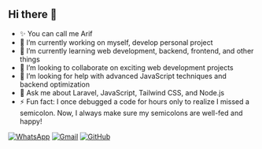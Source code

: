## Hi there 👋

<!--
**Arf-7447/Arf-7447** is a ✨ _special_ ✨ repository because its `README.md` (this file) appears on your GitHub profile.
Here are some ideas to get you started:
-->
- ✨ You can call me Arif
- 🔭 I’m currently working on myself, develop personal project
- 🌱 I’m currently learning web development, backend, frontend, and other things
- 👯 I’m looking to collaborate on exciting web development projects
- 🤔 I’m looking for help with advanced JavaScript techniques and backend optimization
- 💬 Ask me about Laravel, JavaScript, Tailwind CSS, and Node.js
- ⚡ Fun fact: I once debugged a code for hours only to realize I missed a semicolon. Now, I always make sure my semicolons are well-fed and happy!

[![WhatsApp](https://img.shields.io/badge/WhatsApp-25D366?style=for-the-badge&logo=whatsapp&logoColor=white)](https://wa.me/6281254603622)
[![Gmail](https://img.shields.io/badge/Gmail-EA4335?style=for-the-badge&logo=gmail&logoColor=white)](mailto:arfhidayatulloh007@gmail.com?subject=github_message)
[![GitHub](https://img.shields.io/badge/GitHub-181717?style=for-the-badge&logo=github&logoColor=white)](https://github.com/Arf-7447?tab=follow)
